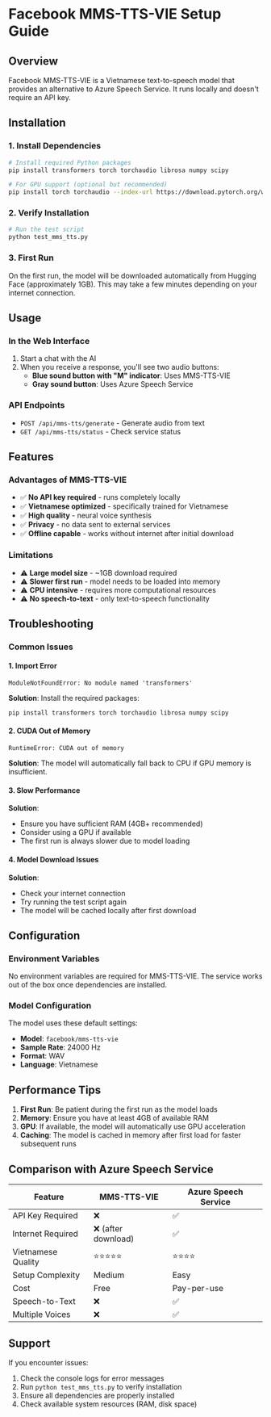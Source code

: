 # Facebook MMS-TTS-VIE Setup Guide

## Overview
Facebook MMS-TTS-VIE is a Vietnamese text-to-speech model that provides an alternative to Azure Speech Service. It runs locally and doesn't require an API key.

## Installation

### 1. Install Dependencies
```bash
# Install required Python packages
pip install transformers torch torchaudio librosa numpy scipy

# For GPU support (optional but recommended)
pip install torch torchaudio --index-url https://download.pytorch.org/whl/cu118
```

### 2. Verify Installation
```bash
# Run the test script
python test_mms_tts.py
```

### 3. First Run
On the first run, the model will be downloaded automatically from Hugging Face (approximately 1GB). This may take a few minutes depending on your internet connection.

## Usage

### In the Web Interface
1. Start a chat with the AI
2. When you receive a response, you'll see two audio buttons:
   - **Blue sound button with "M" indicator**: Uses MMS-TTS-VIE
   - **Gray sound button**: Uses Azure Speech Service

### API Endpoints
- `POST /api/mms-tts/generate` - Generate audio from text
- `GET /api/mms-tts/status` - Check service status

## Features

### Advantages of MMS-TTS-VIE
- ✅ **No API key required** - runs completely locally
- ✅ **Vietnamese optimized** - specifically trained for Vietnamese
- ✅ **High quality** - neural voice synthesis
- ✅ **Privacy** - no data sent to external services
- ✅ **Offline capable** - works without internet after initial download

### Limitations
- ⚠️ **Large model size** - ~1GB download required
- ⚠️ **Slower first run** - model needs to be loaded into memory
- ⚠️ **CPU intensive** - requires more computational resources
- ⚠️ **No speech-to-text** - only text-to-speech functionality

## Troubleshooting

### Common Issues

#### 1. Import Error
```
ModuleNotFoundError: No module named 'transformers'
```
**Solution**: Install the required packages:
```bash
pip install transformers torch torchaudio librosa numpy scipy
```

#### 2. CUDA Out of Memory
```
RuntimeError: CUDA out of memory
```
**Solution**: The model will automatically fall back to CPU if GPU memory is insufficient.

#### 3. Slow Performance
**Solution**: 
- Ensure you have sufficient RAM (4GB+ recommended)
- Consider using a GPU if available
- The first run is always slower due to model loading

#### 4. Model Download Issues
**Solution**:
- Check your internet connection
- Try running the test script again
- The model will be cached locally after first download

## Configuration

### Environment Variables
No environment variables are required for MMS-TTS-VIE. The service works out of the box once dependencies are installed.

### Model Configuration
The model uses these default settings:
- **Model**: `facebook/mms-tts-vie`
- **Sample Rate**: 24000 Hz
- **Format**: WAV
- **Language**: Vietnamese

## Performance Tips

1. **First Run**: Be patient during the first run as the model loads
2. **Memory**: Ensure you have at least 4GB of available RAM
3. **GPU**: If available, the model will automatically use GPU acceleration
4. **Caching**: The model is cached in memory after first load for faster subsequent runs

## Comparison with Azure Speech Service

| Feature | MMS-TTS-VIE | Azure Speech Service |
|---------|-------------|---------------------|
| API Key Required | ❌ | ✅ |
| Internet Required | ❌ (after download) | ✅ |
| Vietnamese Quality | ⭐⭐⭐⭐⭐ | ⭐⭐⭐⭐ |
| Setup Complexity | Medium | Easy |
| Cost | Free | Pay-per-use |
| Speech-to-Text | ❌ | ✅ |
| Multiple Voices | ❌ | ✅ |

## Support

If you encounter issues:
1. Check the console logs for error messages
2. Run `python test_mms_tts.py` to verify installation
3. Ensure all dependencies are properly installed
4. Check available system resources (RAM, disk space) 
